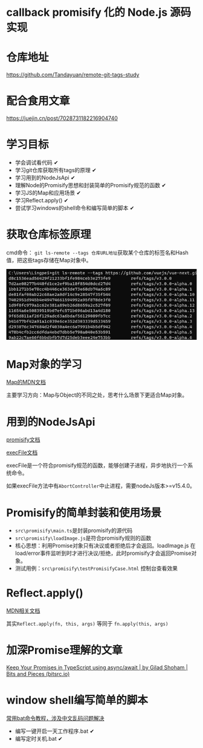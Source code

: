 # callback promisify 化的 Node.js 源码实现

# 仓库地址
https://github.com/Tandayuan/remote-git-tags-study

# 配合食用文章
https://juejin.cn/post/7028731182216904740

# 学习目标

+ 学会调试看代码 ✔
+ 学习git仓库获取所有tags的原理 ✔
+ 学习用到的NodeJsApi ✔
+ 理解Node的Promisify思想和封装简单的Promisify规范的函数 ✔
+ 学习JS的Map和应用场景 ✔
+ 学习Reflect.apply() ✔
+ 尝试学习windows的shell命令和编写简单的脚本 ✔

# 获取仓库标签原理

cmd命令： `git ls-remote --tags 仓库URL地址`获取某个仓库的标签名和Hash值，把这些tags存储在Map对象中。

![cmd](./images/cmdGit.png)

# Map对象的学习

[Map的MDN文档](https://developer.mozilla.org/zh-CN/docs/Web/JavaScript/Reference/Global_Objects/Map/forEach)

主要学习方向：Map与Object的不同之处，思考什么场景下更适合Map对象。

# 用到的NodeJsApi

[promisify文档](http://nodejs.cn/api-v16/util.html#utilpromisifyoriginal)

[execFile文档](http://nodejs.cn/api-v16/child_process.html#child_processexecfilefile-args-options-callback)

execFile是一个符合promisify规范的函数，能够创建子进程，异步地执行一个系统命令。

如果execFile方法中有`AbortController`中止进程，需要nodeJs版本>=v15.4.0。

# Promisify的简单封装和使用场景

+ `src\promisify\main.ts`是封装promisify的源代码
+ `src\promisify\loadImage.js`是符合promisify规则的函数
+ 核心思想：利用Promise对象只有决议或者拒绝后才会返回。loadImage.js 在load/error事件监听到时才进行决议/拒绝，此时promisify才会返回Promise对象。
+ 测试用例：`src\promisify\testPromisifyCase.html` 控制台查看效果

# Reflect.apply()

[MDN相关文档](https://developer.mozilla.org/zh-CN/docs/Web/JavaScript/Reference/Global_Objects/Reflect/apply)

其实`Reflect.apply(fn, this, args)` 等同于 `fn.apply(this, args)`

# 加深Promise理解的文章

[Keep Your Promises in TypeScript using async/await | by Gilad Shoham | Bits and Pieces (bitsrc.io)](https://blog.bitsrc.io/keep-your-promises-in-typescript-using-async-await-7bdc57041308)

# window shell编写简单的脚本

[常用bat命令教程，涉及中文乱码问题解决](https://www.cnblogs.com/xpwi/p/9626959.html)

+ 编写一键开启一天工作程序.bat ✔
+ 编写定时关机.bat ✔